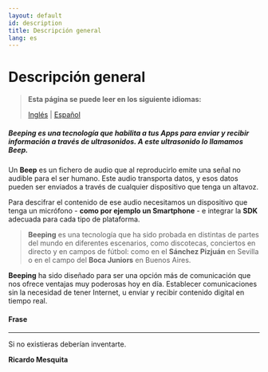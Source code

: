```yaml
---
layout: default
id: description
title: Descripción general
lang: es
---
```


# Descripción general

> **Esta página se puede leer en los siguiente idiomas:**
>  
> [Inglés](/beeping/description.html) | [Español](/beeping/es/description.html)

##### **Beeping** es una tecnología que habilita a tus Apps para enviar y recibir información **a través de ultrasonidos**. A este ultrasonido lo llamamos **Beep**.

Un **Beep** es un fichero de audio que al reproducirlo emite una señal no audible para el ser humano. Este audio transporta datos, y esos datos pueden ser enviados a través de cualquier dispositivo que tenga un altavoz.

Para descifrar el contenido de ese audio necesitamos un dispositivo que tenga un micrófono - **como por ejemplo un Smartphone** - e integrar la **SDK** adecuada para cada tipo de plataforma. 

> **Beeping** es una tecnología que ha sido probada en distintas de partes del mundo en diferentes escenarios, como discotecas, conciertos en directo y en campos de fútbol: como en el **Sánchez Pizjuán** en Sevilla o en el campo del **Boca Juniors** en Buenos Aires.

**Beeping** ha sido diseñado para ser una opción más de comunicación que nos ofrece ventajas muy poderosas hoy en día. Establecer comunicaciones sin la necesidad de tener Internet, u enviar y recibir contenido digital en tiempo real.

#### Frase

---

Si no existieras deberían inventarte.

**Ricardo Mesquita**
